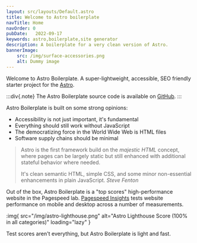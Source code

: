 ```yaml
---
layout: src/layouts/Default.astro
title: Welcome to Astro boilerplate
navTitle: Home
navOrder: 0
pubDate:   2022-09-17
keywords: astro,boilerplate,site generator
description: A boilerplate for a very clean version of Astro.
bannerImage:
    src: /img/surface-accessories.png
    alt: Dummy image
---
```


Welcome to Astro Boilerplate. A super-lightweight, accessible, SEO friendly starter project for the [Astro](https://astro.build/).

:::div{.note}
The Astro Boilerplate source code is available on [GitHub](https://github.com/Steve-Fenton/astro-boilerplate).
:::

Astro Boilerplate is built on some strong opinions:

- Accessibility is not just important, it's fundamental
- Everything should still work without JavaScript
- The democratizing force in the World Wide Web is HTML files
- Software supply chains should be minimal

> Astro is the first framework build on the *majestic HTML* concept, where pages can be largely static but still enhanced with additional stateful behavior where needed.
>
> It's clean semantic HTML, simple CSS, and some minor non-essential enhancements in plain JavaScript. <cite>Steve Fenton</cite>

Out of the box, Astro Boilerplate is a "top scores" high-performance website in the Pagespeed lab. [Pagespeed Insights](https://developers.google.com/speed/docs/insights/v5/about?hl=en-US) tests website performance on mobile and desktop across a number of measurements.

:img{ src="/img/astro-lighthouse.png" alt="Astro Lighthouse Score (100% in all categories)" loading="lazy" }

Test scores aren't everything, but Astro Boilerplate is light and fast.